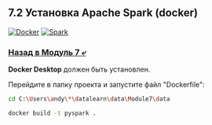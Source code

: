 ## 7.2 Установка Apache Spark (docker)

[![Docker](https://img.shields.io/badge/docker_desktop-4.43.2-blue?logo=docker)](https://www.docker.com/)
[![Spark](https://img.shields.io/badge/apache_spark-3.3.0-blue?logo=apache)](https://spark.apache.org/downloads.html)

### [Назад в Модуль 7 ⤶](/data/Module7/readme.md)

**Docker Desktop** должен быть установлен.

Перейдите в папку проекта и запустите файл "Dockerfile":

```bash
cd C:\Users\andy\*\datalearn\data\Module7\data

docker build -t pyspark .
```

